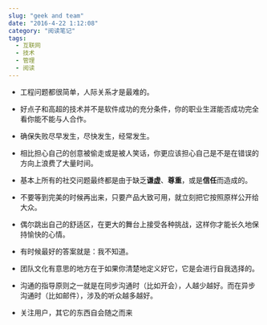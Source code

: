 ```yaml
---
slug: "geek and team"
date: "2016-4-22 1:12:08"
category: "阅读笔记"
tags:
  - 互联网
  - 技术
  - 管理
  - 阅读
---
```


- 工程问题都很简单，人际关系才是最难的。

- 好点子和高超的技术并不是软件成功的充分条件，你的职业生涯能否成功完全看你能不能与人合作。

- 确保失败尽早发生，尽快发生，经常发生。

- 相比担心自己的创意被偷走或是被人笑话，你更应该担心自己是不是在错误的方向上浪费了大量时间。

- 基本上所有的社交问题最终都是由于缺乏**谦虚**、**尊重**，或是**信任**而造成的。

- 不要等到完美的时候再出来，只要产品大致可用，就立刻把它按照原样公开给大众。

- 偶尔跳出自己的舒适区，在更大的舞台上接受各种挑战，这样你才能长久地保持愉快的心情。

- 有时候最好的答案就是：我不知道。

- 团队文化有意思的地方在于如果你清楚地定义好它，它是会进行自我选择的。

- 沟通的指导原则之一就是在同步沟通时（比如开会），人越少越好。而在异步沟通时（比如邮件），涉及的听众越多越好。

- 关注用户，其它的东西自会随之而来

